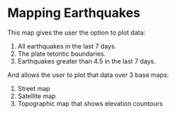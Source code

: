 # Mapping Earthquakes

This map gives the user the option to plot data:

1. All earthquakes in the last 7 days.
2. The plate tetontic boundaries.
3. Earthquakes greater than 4.5 in the last 7 days.

And allows the user to plot that data over 3 base maps:

1. Street map
2. Satellite map
3. Topographic map that shows elevation countours
